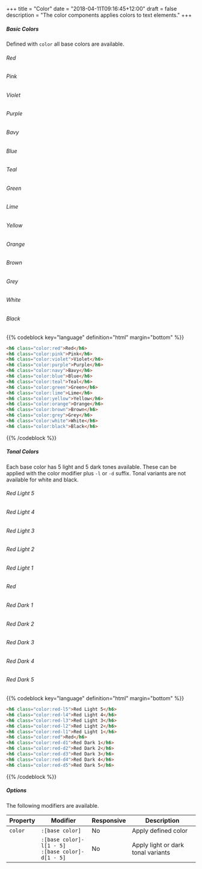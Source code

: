 +++
title = "Color"
date = "2018-04-11T09:16:45+12:00"
draft = false
description = "The color components applies colors to text elements."
+++

##### Basic Colors

Defined with `color` all base colors are available.

<h6 class="font-height:0 font-weight:medium margin:none margin-bottom:1 color:red">Red</h6>
<h6 class="font-height:0 font-weight:medium margin:none margin-bottom:1 color:pink">Pink</h6>
<h6 class="font-height:0 font-weight:medium margin:none margin-bottom:1 color:violet">Violet</h6>
<h6 class="font-height:0 font-weight:medium margin:none margin-bottom:1 color:purple">Purple</h6>
<h6 class="font-height:0 font-weight:medium margin:none margin-bottom:1 color:navy">Bavy</h6>
<h6 class="font-height:0 font-weight:medium margin:none margin-bottom:1 color:blue">Blue</h6>
<h6 class="font-height:0 font-weight:medium margin:none margin-bottom:1 color:teal">Teal</h6>
<h6 class="font-height:0 font-weight:medium margin:none margin-bottom:1 color:green">Green</h6>
<h6 class="font-height:0 font-weight:medium margin:none margin-bottom:1 color:lime">Lime</h6>
<h6 class="font-height:0 font-weight:medium margin:none margin-bottom:1 color:yellow">Yellow</h6>
<h6 class="font-height:0 font-weight:medium margin:none margin-bottom:1 color:orange">Orange</h6>
<h6 class="font-height:0 font-weight:medium margin:none margin-bottom:1 color:brown">Brown</h6>
<h6 class="font-height:0 font-weight:medium margin:none margin-bottom:1 color:grey">Grey</h6>
<h6 class="font-height:0 font-weight:medium margin:none margin-bottom:1 color:white fill:black display:inline-block">White</h6>
<h6 class="font-height:0 font-weight:medium margin:none margin-bottom:4 color:black">Black</h6>


{{% codeblock key="language" definition="html" margin="bottom" %}}
```html
<h6 class="color:red">Red</h6>
<h6 class="color:pink">Pink</h6>
<h6 class="color:violet">Violet</h6>
<h6 class="color:purple">Purple</h6>
<h6 class="color:navy">Bavy</h6>
<h6 class="color:blue">Blue</h6>
<h6 class="color:teal">Teal</h6>
<h6 class="color:green">Green</h6>
<h6 class="color:lime">Lime</h6>
<h6 class="color:yellow">Yellow</h6>
<h6 class="color:orange">Orange</h6>
<h6 class="color:brown">Brown</h6>
<h6 class="color:grey">Grey</h6>
<h6 class="color:white">White</h6>
<h6 class="color:black">Black</h6>
```
{{% /codeblock %}}

##### Tonal Colors

Each base color has 5 light and 5 dark tones available. These can be applied with the color modifier plus `-l` or `-d` suffix. Tonal variants are not available for white and black.

<h6 class="font-height:0 font-weight:medium margin:none margin-bottom:1 color:red-l5">Red Light 5</h6>
<h6 class="font-height:0 font-weight:medium margin:none margin-bottom:1 color:red-l4">Red Light 4</h6>
<h6 class="font-height:0 font-weight:medium margin:none margin-bottom:1 color:red-l3">Red Light 3</h6>
<h6 class="font-height:0 font-weight:medium margin:none margin-bottom:1 color:red-l2">Red Light 2</h6>
<h6 class="font-height:0 font-weight:medium margin:none margin-bottom:1 color:red-l1">Red Light 1</h6>
<h6 class="font-height:0 font-weight:medium margin:none margin-bottom:1 color:red">Red</h6>
<h6 class="font-height:0 font-weight:medium margin:none margin-bottom:1 color:red-d1">Red Dark 1</h6>
<h6 class="font-height:0 font-weight:medium margin:none margin-bottom:1 color:red-d2">Red Dark 2</h6>
<h6 class="font-height:0 font-weight:medium margin:none margin-bottom:1 color:red-d3">Red Dark 3</h6>
<h6 class="font-height:0 font-weight:medium margin:none margin-bottom:1 color:red-d4">Red Dark 4</h6>
<h6 class="font-height:0 font-weight:medium margin:none margin-bottom:4 color:red-d5">Red Dark 5</h6>

{{% codeblock key="language" definition="html" margin="bottom" %}}
```html
<h6 class="color:red-l5">Red Light 5</h6>
<h6 class="color:red-l4">Red Light 4</h6>
<h6 class="color:red-l3">Red Light 3</h6>
<h6 class="color:red-l2">Red Light 2</h6>
<h6 class="color:red-l1">Red Light 1</h6>
<h6 class="color:red">Red</h6>
<h6 class="color:red-d1">Red Dark 1</h6>
<h6 class="color:red-d2">Red Dark 2</h6>
<h6 class="color:red-d3">Red Dark 3</h6>
<h6 class="color:red-d4">Red Dark 4</h6>
<h6 class="color:red-d5">Red Dark 5</h6>
```
{{% /codeblock %}}

##### Options

The following modifiers are available.

<table class="table width:100% table:pile table@sm:unpile">
  <thead>
    <tr>
      <th>
        Property
      </th>
      <th>
        Modifier
      </th>
      <th>
        Responsive
      </th>
      <th>
        Description
      </th>
    </tr>
  </thead>
  <tr>
    <td data-label="Properties">
      <code>color</code>
    </td>
    <td data-label="Attributes">
      <code>:[base color]</code>
    </td>
    <td data-label="Responsive">
      No
    </td>
    <td class="row:reverse">
      Apply defined color
    </td>
  </tr>
  <tr>
    <td data-label="Properties">
    </td>
    <td data-label="Attributes">
      <code>:[base color]-l[1 - 5]</code><br>
      <code>:[base color]-d[1 - 5]</code>
    </td>
    <td data-label="Responsive">
      No
    </td>
    <td class="row:reverse">
      Apply light or dark tonal variants
    </td>
  </tr>
</table>
